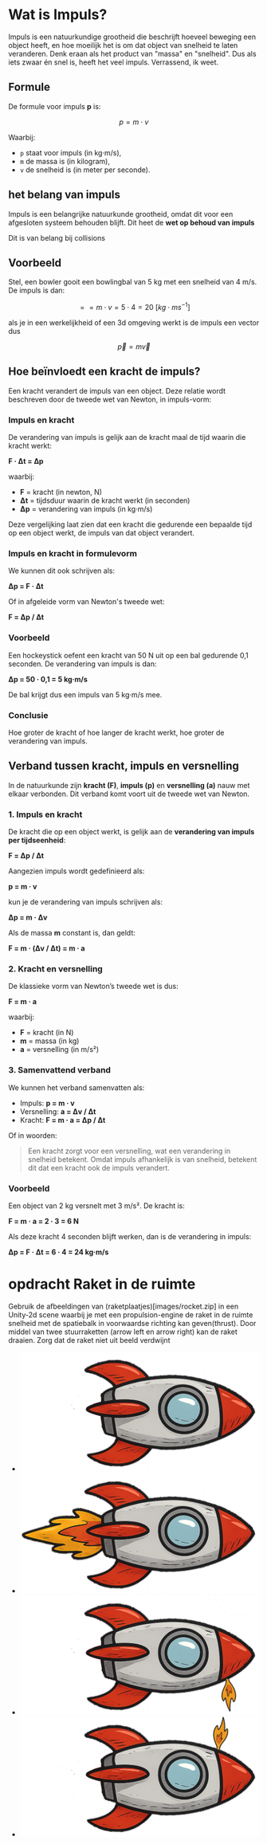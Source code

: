 # Wat is Impuls?

Impuls is een natuurkundige grootheid die beschrijft hoeveel beweging een object heeft, en hoe moeilijk het is om dat object van snelheid te laten veranderen. Denk eraan als het product van "massa" en "snelheid". Dus als iets zwaar én snel is, heeft het veel impuls. Verrassend, ik weet.



## Formule

De formule voor impuls **p**  is:

$$ p = m \cdot v $$ 


Waarbij:
- `p` staat voor impuls (in kg·m/s),
- `m` de massa is (in kilogram),
- `v` de snelheid is (in meter per seconde).

## het belang van impuls
Impuls is een belangrijke natuurkunde grootheid, omdat dit voor een afgesloten systeem behouden blijft. Dit heet de **wet op behoud van impuls**

Dit is van belang bij collisions

## Voorbeeld

Stel, een bowler gooit een bowlingbal van 5 kg met een snelheid van 4 m/s. De impuls is dan:

$$ = = m \cdot v = 5 \cdot 4 = 20 ~ [kg \cdot ms^{-1}] $$

als je in een werkelijkheid of een 3d omgeving werkt is de impuls een vector dus

$$ \vec{p} = m \vec{v} $$

## Hoe beïnvloedt een kracht de impuls?

Een kracht verandert de impuls van een object. Deze relatie wordt beschreven door de tweede wet van Newton, in impuls-vorm:

### Impuls en kracht

De verandering van impuls is gelijk aan de kracht maal de tijd waarin die kracht werkt:

**F · Δt = Δp**

waarbij:
- **F** = kracht (in newton, N)
- **Δt** = tijdsduur waarin de kracht werkt (in seconden)
- **Δp** = verandering van impuls (in kg·m/s)

Deze vergelijking laat zien dat een kracht die gedurende een bepaalde tijd op een object werkt, de impuls van dat object verandert.

### Impuls en kracht in formulevorm

We kunnen dit ook schrijven als:

**Δp = F · Δt**

Of in afgeleide vorm van Newton's tweede wet:

**F = Δp / Δt**

### Voorbeeld

Een hockeystick oefent een kracht van 50 N uit op een bal gedurende 0,1 seconden. De verandering van impuls is dan:

**Δp = 50 · 0,1 = 5 kg·m/s**

De bal krijgt dus een impuls van 5 kg·m/s mee.

### Conclusie

Hoe groter de kracht of hoe langer de kracht werkt, hoe groter de verandering van impuls.

## Verband tussen kracht, impuls en versnelling

In de natuurkunde zijn **kracht (F)**, **impuls (p)** en **versnelling (a)** nauw met elkaar verbonden. Dit verband komt voort uit de tweede wet van Newton.

### 1. Impuls en kracht

De kracht die op een object werkt, is gelijk aan de **verandering van impuls per tijdseenheid**:

**F = Δp / Δt**

Aangezien impuls wordt gedefinieerd als:

**p = m · v**

kun je de verandering van impuls schrijven als:

**Δp = m · Δv**

Als de massa **m** constant is, dan geldt:

**F = m · (Δv / Δt) = m · a**

### 2. Kracht en versnelling

De klassieke vorm van Newton’s tweede wet is dus:

**F = m · a**

waarbij:
- **F** = kracht (in N)
- **m** = massa (in kg)
- **a** = versnelling (in m/s²)

### 3. Samenvattend verband

We kunnen het verband samenvatten als:

- Impuls: **p = m · v**
- Versnelling: **a = Δv / Δt**
- Kracht: **F = m · a = Δp / Δt**

Of in woorden:
> Een kracht zorgt voor een versnelling, wat een verandering in snelheid betekent. Omdat impuls afhankelijk is van snelheid, betekent dit dat een kracht ook de impuls verandert.

### Voorbeeld

Een object van 2 kg versnelt met 3 m/s². De kracht is:

**F = m · a = 2 · 3 = 6 N**

Als deze kracht 4 seconden blijft werken, dan is de verandering in impuls:

**Δp = F · Δt = 6 · 4 = 24 kg·m/s**

# opdracht Raket in de ruimte

Gebruik de afbeeldingen van (raketplaatjes)[images/rocket.zip] in een Unity-2d scene waarbij je met een propulsion-engine de raket in de ruimte snelheid met de spatiebalk in voorwaardse richting kan geven(thrust). Door middel van twee stuurraketten (arrow left en arrow right) kan de raket draaien.
Zorg dat de raket niet uit beeld verdwijnt

* ![raket in rust](images/rocket-no-thust.png)
* ![raket met thrust](images/rocket-thrust.png)
* ![raket draait links](images/turn-left.png)
* ![raket draait rechts](images/turn-right.png)


